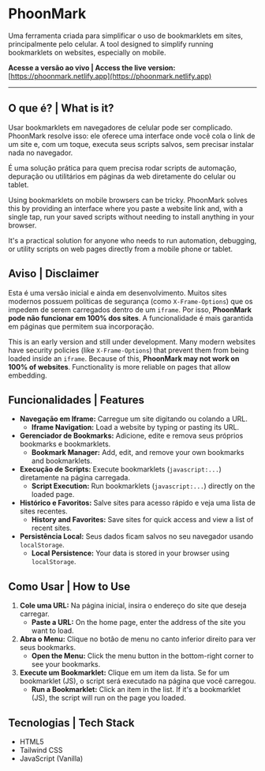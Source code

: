 # PhoonMark

Uma ferramenta criada para simplificar o uso de bookmarklets em sites, principalmente pelo celular.
A tool designed to simplify running bookmarklets on websites, especially on mobile.

**Acesse a versão ao vivo | Access the live version:** [https://phoonmark.netlify.app](https://phoonmark.netlify.app)

---

## O que é? | What is it?

Usar bookmarklets em navegadores de celular pode ser complicado. PhoonMark resolve isso: ele oferece uma interface onde você cola o link de um site e, com um toque, executa seus scripts salvos, sem precisar instalar nada no navegador.

É uma solução prática para quem precisa rodar scripts de automação, depuração ou utilitários em páginas da web diretamente do celular ou tablet.

Using bookmarklets on mobile browsers can be tricky. PhoonMark solves this by providing an interface where you paste a website link and, with a single tap, run your saved scripts without needing to install anything in your browser.

It's a practical solution for anyone who needs to run automation, debugging, or utility scripts on web pages directly from a mobile phone or tablet.

## Aviso | Disclaimer

Esta é uma versão inicial e ainda em desenvolvimento. Muitos sites modernos possuem políticas de segurança (como `X-Frame-Options`) que os impedem de serem carregados dentro de um `iframe`. Por isso, **PhoonMark pode não funcionar em 100% dos sites**. A funcionalidade é mais garantida em páginas que permitem sua incorporação.

This is an early version and still under development. Many modern websites have security policies (like `X-Frame-Options`) that prevent them from being loaded inside an `iframe`. Because of this, **PhoonMark may not work on 100% of websites**. Functionality is more reliable on pages that allow embedding.

## Funcionalidades | Features

* **Navegação em Iframe:** Carregue um site digitando ou colando a URL.
    * **Iframe Navigation:** Load a website by typing or pasting its URL.
* **Gerenciador de Bookmarks:** Adicione, edite e remova seus próprios bookmarks e bookmarklets.
    * **Bookmark Manager:** Add, edit, and remove your own bookmarks and bookmarklets.
* **Execução de Scripts:** Execute bookmarklets (`javascript:...`) diretamente na página carregada.
    * **Script Execution:** Run bookmarklets (`javascript:...`) directly on the loaded page.
* **Histórico e Favoritos:** Salve sites para acesso rápido e veja uma lista de sites recentes.
    * **History and Favorites:** Save sites for quick access and view a list of recent sites.
* **Persistência Local:** Seus dados ficam salvos no seu navegador usando `localStorage`.
    * **Local Persistence:** Your data is stored in your browser using `localStorage`.

## Como Usar | How to Use

1.  **Cole uma URL:** Na página inicial, insira o endereço do site que deseja carregar.
    * **Paste a URL:** On the home page, enter the address of the site you want to load.
2.  **Abra o Menu:** Clique no botão de menu no canto inferior direito para ver seus bookmarks.
    * **Open the Menu:** Click the menu button in the bottom-right corner to see your bookmarks.
3.  **Execute um Bookmarklet:** Clique em um item da lista. Se for um bookmarklet (JS), o script será executado na página que você carregou.
    * **Run a Bookmarklet:** Click an item in the list. If it's a bookmarklet (JS), the script will run on the page you loaded.

## Tecnologias | Tech Stack

* HTML5
* Tailwind CSS
* JavaScript (Vanilla)
